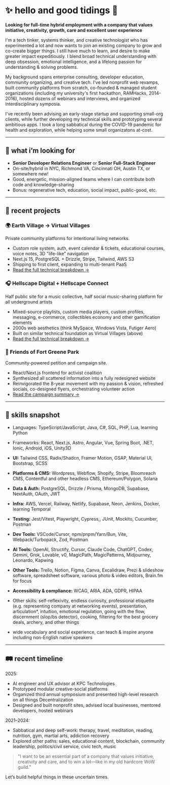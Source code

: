 # ✨ hello and good tidings 🌊

**Looking for full-time hybrid employment with a company that values initiative, creativity, growth, care and excellent user experience**

I'm a tech tinker, systems thinker, and creative technologist who has experimented a lot and now wants to join an existing company to grow and co-create bigger things. I still have much to learn, and desire to make greater impact expeditiously. I blend broad technical understanding with deep obsession, emotional intelligence, and a lifelong passion for understanding & solving problems.

My background spans enterprise consulting, developer education, community organizing, and creative tech. I've led nonprofit web revamps, built community platforms from scratch, co-founded & managed student organizations (including my university's first hackathon, RAMHacks, 2014-2016), hosted dozens of webinars and interviews, and organized interdisciplinary symposia.

I've recently been advising an early-stage startup and supporting small-org clients, while further developing my technical skills and prototyping several ambitious apps. I took a long sabbatical during the COVID-19 pandemic for health and exploration, while helping some small organizatons at-cost.

---

## 🔭 what i’m looking for

- **Senior Developer Relations Engineer** or **Senior Full-Stack Engineer**
- On-site/hybrid in NYC, Richmond VA, Cincinnati OH, Austin TX, or somewhere new!
- Good, energetic, mission-aligned teams where I can contribute both code and knowledge-sharing
- Bonus: regenerative tech, education, social impact, public-good, etc.

---

## 🚀 recent projects

### 🌍 Earth Village -> Virtual Villages
Private community platforms for intentional living networks.
- Custom role system, auth, event calendar & tickets, educational courses, voice notes, 3D "life-like" navigation
- Next.js 15, PostgreSQL + Drizzle, Stripe, Tailwind, AWS S3
- Shipping to first client, expanding to multi-tenant PaaS
- [Read the full technical breakdown →](README-EarthVillageCIC.md)

### 🎧 Hellscape Digital + Hellscape Connect
Half public site for a music collective, half social music-sharing platform for all underground artists
- Mixed-source playlists, custom media players, custom profiles, messaging, e-commerce, collectibles economy and other gamification elements
- 2000s web aesthetics (think MySpace, Windows Vista, Futiger Aero)
- Built on similar technical foundation as Virtual Villages (above)
- [Read the full technical breakdown →](README-Hellscape.md)

### 🌳 Friends of Fort Greene Park
Community-powered petition and campaign site.
- React/Next.js frontend for activist coalition
- Synthesized all scattered information into a fully redesigned website
- Reinvigorated the 8-year movement with my passion & vision, refreshed socials, co-designed flyers, orchestrating volunteer action
- [Read the campaign summary →](README-ffgp.md)

---

## 🧬 skills snapshot
- Languages: TypeScript/JavaScript, Java, C#, SQL, PHP, Lua, learning Python
- Frameworks: React, Next.js, Astro, Angular, Vue, Spring Boot, .NET, Ionic, Android, iOS, Unity3D
- **UI:** Tailwind CSS, Radix/Shadcn, Framer Motion, GSAP, Material UI, Bootstrap, SCSS
- **Platforms & CMS:** Wordpress, Webflow, Shopify, Stripe, Bloomreach CMS, Contentful and other headless CMS, Ethereum/Polygon, Solana
- **Data & Auth:** PostgreSQL, Drizzle / Prisma, MongoDB, Supabase, NextAuth, OAuth, JWT
- **Infra:** AWS, Vercel, Railway, Netlify, Supabase, Neon, Jenkins, Docker, learning Temporal
- **Testing:** Jest/Vitest, Playwright, Cypress,, JUnit, Mockito, Cucumber, Postman
- **Dev Tools:** VSCode/Cursor, npm/pnpm/Yarn/Bun, Vite, Webpack/Turbopack, Zod, Postman
- **AI Tools:** OpenAI, Structify, Cursor, Claude Code, ChatGPT, Codex, Gemini, Grok, Lovable, v0, MagicPath, MagicPatterns, Midjourney, Leonardo, Kapwing
- **Other Tools:** Trello, Notion, Figma, Canva, Excalidraw, Prezi & slideshow software, spreadsheet software, various photo & video editors, Brain.fm for focus
- **Accessibility & compliance:** WCAG, ARIA, ADA, GDPR, HIPAA

- Other skills: self-reflexivity, endless curiosity, professional etiquette (e.g. representing company at networking events), presentation, articulation*, intuition, emotional regulation, going with the flow, discernment (slop/bs detector), cooking, filtering for the best grocery deals, archery, and other things

* wide vocabulary and social experience, can teach & inspire anyone including non-English native speakers

---

## 🛤 recent timeline

2025:
- AI engineer and UX advisor at KPC Technologies
- Prototyped modular creative-social platforms
- Organized third annual symposium and presented high-level research on all things Decentralization
- Designed and built nonprofit sites, advised local businesses, mentored developers, hosted webinars

2021–2024:
- Sabbatical and deep self-work: therapy, travel, meditation, reading, nutrition, gym, martial arts, addiction recovery
- Explored other paths: sales, educational content, blockchain, community leadership, politics/civil service, civic tech, music

> "I want to be an essential part of a company that values initiative, creativity and care, and to win a lot—like in my old hardcore WoW guild."

Let’s build helpful things in these uncertain times.
